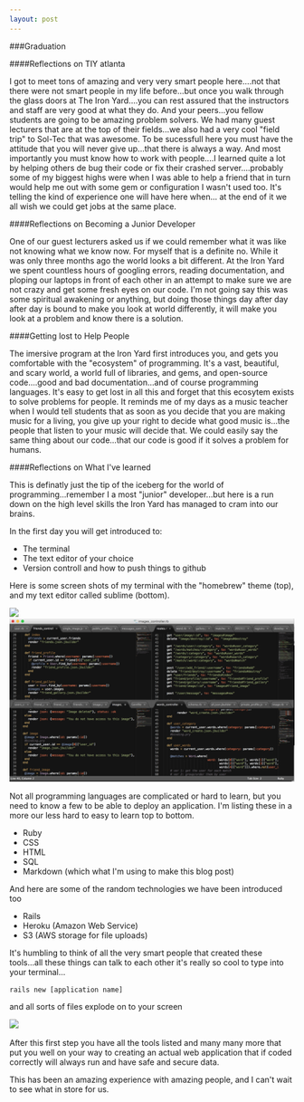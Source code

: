 ```yaml
---
layout: post
---
```



###Graduation

####Reflections on TIY atlanta

I got to meet tons of amazing and very very smart people here....not that there were not smart people in my life before...but once you walk through the glass doors at The Iron Yard....you can rest assured that the instructors and staff are very good at what they do.  And your peers...you fellow students are going to be amazing problem solvers. We had many guest lecturers that are at the top of their fields...we also had a very cool "field trip" to Sol-Tec that was awesome. To be sucessfull here you must have the attitude that you will never give up...that there is always a way. And most importantly you must know how to work with people....I learned quite a lot by helping others de bug their code or fix their crashed server....probably some of my biggest highs were when I was able to help a friend that in turn would help me out with some gem or configuration I wasn't used too. It's telling the kind of experience one will have here when... at the end of it we all  wish we could get jobs at the same place.

####Reflections on Becoming a Junior Developer

One of our guest lecturers asked us if we could remember what it was like not knowing what we know now. For myself that is a definite no. While it was only three months ago the world looks a bit different.  At the Iron Yard we spent countless hours of googling errors, reading documentation, and ploping our laptops in front of each other in an attempt to make sure we are not crazy and get some fresh eyes on our code. I'm not going say this was some spiritual awakening or anything, but doing those things day after day after day is bound to make you look at world differently, it will make you look at a problem and know there is a solution. 

####Getting lost to Help People

The imersive program at the Iron Yard first introduces you, and gets you comfortable with the "ecosystem" of programming. It's a vast, beautiful, and scary world, a world full of libraries, and gems, and open-source code....good and bad documentation...and of course programming languages. It's easy to get lost in all this and forget that this ecosytem exists to solve problems for people. It reminds me of my days as a music teacher when I would tell students that as soon as you decide that you are making music for a living, you give up your right to decide what good music is...the people that listen to your music will decide that. We could easily say the same thing about our code...that our code is good if it solves a problem for humans.

####Reflections on What I've learned

This is definatly just the tip of the iceberg for the world of programming...remember I a most "junior" developer...but here is a run down on the high level skills the Iron Yard has managed to cram into our brains.

In the first day you will get introduced to: 

* The terminal
* The text editor of your choice
* Version controll and how to push things to github

Here is some screen shots of my terminal with the "homebrew" theme (top), and my text editor called sublime (bottom).

<img src="/images/terminal.png" style="width: 600px;"/>

<img src="/images/sublime.png" style="width: 600px;"/>

Not all programming languages are complicated or hard to learn, but you need to know a few to be able to deploy an application. I'm listing these in a more our less hard to easy to learn top to bottom.

* Ruby
* CSS
* HTML
* SQL
* Markdown (which what I'm using to make this blog post)

And here are some of the random technologies we have been introduced too

* Rails
* Heroku (Amazon Web Service)
* S3 (AWS storage for file uploads)

It's humbling to think of all the very smart people that created these tools...all these things can talk to each other it's really so cool to type into your terminal...
```
rails new [application name]
```
and all sorts of files explode on to your screen

<img src="/images/railsnew.png" style="height: 800px;"/>

After this first step you have all the tools listed and many many more that put you well on your way to creating an actual web application that if coded correctly will always run and have safe and secure data.

This has been an amazing experience with amazing people, and I can't wait to see what in store for us.






















